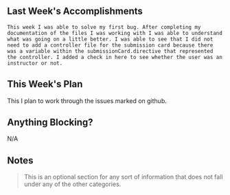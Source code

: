 ## Last Week's Accomplishments
	This week I was able to solve my first bug. After completing my documentation of the files I was working with I was able to understand what was going on a little better. I was able to see that I did not need to add a controller file for the submission card because there was a variable within the submissionCard.directive that represented the controller. I added a check in here to see whether the user was an instructor or not.

## This Week's Plan

This I plan to work through the issues marked on github.

## Anything Blocking?

N/A

## Notes

> This is an optional section for any sort of information that does not fall under any of the other categories.
